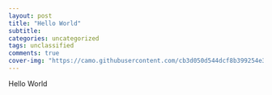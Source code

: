 ```yaml
---
layout: post
title: "Hello World"
subtitle:
categories: uncategorized
tags: unclassified
comments: true
cover-img: "https://camo.githubusercontent.com/cb3d050d544dcf8b399254e32ae9ccbe35ce09331fee3daa49e45623dd7249ed/68747470733a2f2f63646e2e6861636b65726e6f6f6e2e636f6d2f696d616765732f66327078333666792e676966"
---
```

 
 Hello World